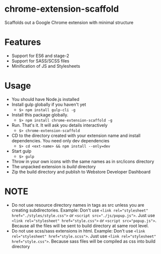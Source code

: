 # **chrome-extension-scaffold**  
Scaffolds out a Google Chrome extension with minimal structure  
# **Features**  
- Support for ES6 and stage-2  
- Support for SASS/SCSS files  
- Minification of JS and Stylesheets  
# **Usage**    
* You should have Node.js installed  
* Install gulp globally if you haven't yet  
  * ```$> npm install gulp-cli -g```  
* Install this package globally.  
  * ```$> npm install chrome-extension-scaffold -g```  
* Run. That's it. It will ask you details interactively  
  * ```$> chrome-extension-scaffold```  
* CD to the directory created with your extension name and install dependencies. You need only dev dependencies  
  * ```$> cd <ext-name> && npm install --only=dev```  
* Start gulp  
  * ```$> gulp```  
* Throw in your own icons with the same names as in src/icons directory  
* The unpacked extension is _build_ directory  
* Zip the build directory and publish to Webstore Developer Dashboard  
# **NOTE**  
- Do not use resource directory names in tags as src unless you are creating subdirectories. Example: Don't use `<link rel="stylesheet" href="./styles/style.css">` _or_ `<script src="./js/popup.js">`. Just use `<link rel="stylesheet" href="style.css">` _or_ `<script src="popup.js">`. Because all the files will be sent to build directory at same root level.  
- Do not use scss/sass extensions in html. Example: Don't use `<link rel="stylesheet" href="style.scss">`. Just use `<link rel="stylesheet" href="style.css">`. Because sass files will be compiled as css into build directory  

